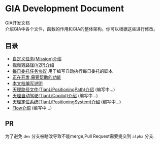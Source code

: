 # GIA Development Document

GIA开发文档\
介绍GIA中各个文件，函数的作用和GIA的整体架构。你可以根据这些进行修改。

## 目录 <!-- {docsify-ignore} -->

- [自定义任务(Mission)介绍](mission.md)
- [视频转路径(V2P)介绍](video2path.md)
- [每日委托任务协议](commission.md) 用于编写自动执行每日委托的脚本
- [正在开发,需要帮助的功能](need_help.md)
- [本文档编写说明](write_doc.md)
- [天理路径文件(TianLiPositioningPath)介绍](TianLiPositioningPath.md) (编写中...)
- [天理自动驾驶(TianLiCopilot)介绍](TianLiCopilot.md) (编写中...)
- [天理定位系统(TianLiPositioningSystem)介绍](TianLiPositioningSystem.md) (编写中...)
- [Flow介绍](flow.md) (编写中...)

## PR <!-- {docsify-ignore} -->

为了避免 `dev` 分支被瞎改导致不能merge,Pull Request需要提交到 `alpha` 分支.
